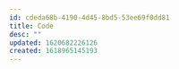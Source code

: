 ```yaml
---
id: cdeda68b-4190-4d45-8bd5-53ee69f0dd81
title: Code
desc: ""
updated: 1620682226126
created: 1618965145193
---
```

